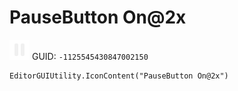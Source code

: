 # PauseButton On@2x
![](/img/PauseButton%20On@2x.png)
GUID: `-1125545430847002150`
```
EditorGUIUtility.IconContent("PauseButton On@2x")
```
